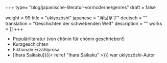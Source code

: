+++
type= "blog/japanische-literatur-vormoderne/genres"
draft = false

weight = 99
title = "ukiyozōshi"
japanese = "浮世草子"
deutsch = ""
translation = "Geschichten der schwebenden Welt"
description = ""
works = []
+++

- Populärliteratur (von chōnin für chōnin geschrieben!)
- Kurzgeschichten
- Fiktionale Erzählprosa
- [Ihara Saikaku]({{< relref "Ihara Saikaku" >}}) war ukiyozōshi-Autor
